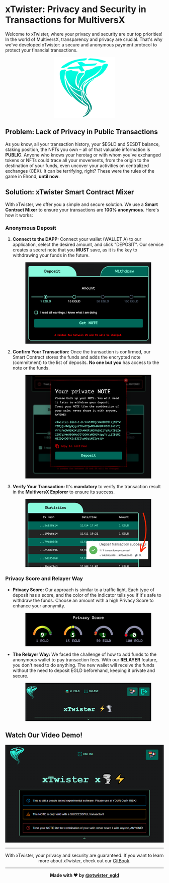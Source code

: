 # xTwister: Privacy and Security in Transactions for MultiversX

Welcome to xTwister, where your privacy and security are our top priorities! In the world of MultiversX, transparency and privacy are crucial. That's why we've developed xTwister: a secure and anonymous payment protocol to protect your financial transactions.
<div align="center"><img src="https://raw.githubusercontent.com/xTwister-egld/xtwister_app/main/public/logo192.png" alt="xTwister Logo"/></div>

## Problem: Lack of Privacy in Public Transactions

As you know, all your transaction history, your $EGLD and $ESDT balance, staking position, the NFTs you own – all of that valuable information is **PUBLIC**. Anyone who knows your herotag or with whom you've exchanged tokens or NFTs could trace all your movements, from the origin to the destination of your funds, even uncover your activities on centralized exchanges (CEX). It can be terrifying, right? These were the rules of the game in Elrond, **until now**.

## Solution: xTwister Smart Contract Mixer

With xTwister, we offer you a simple and secure solution. We use a **Smart Contract Mixer** to ensure your transactions are **100% anonymous**. Here's how it works:

### **Anonymous Deposit**

1. **Connect to the DAPP:**
   Connect your wallet (WALLET A) to our application, select the desired amount, and click "DEPOSIT". Our service creates a secret note that you **MUST** save, as it is the key to withdrawing your funds in the future.
   <div align="center"><img src="https://raw.githubusercontent.com/xTwister-egld/xtwister_app/main/public/readme_photos/deposit.png" alt="Deposit" width="400"/></div>

2. **Confirm Your Transaction:**
   Once the transaction is confirmed, our Smart Contract stores the funds and adds the encrypted note (commitment) to the list of deposits. **No one but you** has access to the note or the funds.
   <div align="center"><img src="https://raw.githubusercontent.com/xTwister-egld/xtwister_app/main/public/readme_photos/note.png" alt="Note" width="400"/></div>

3. **Verify Your Transaction:**
   It's **mandatory** to verify the transaction result in the **MultiversX Explorer** to ensure its success.
   <div align="center"><img src="https://raw.githubusercontent.com/xTwister-egld/xtwister_app/main/public/readme_photos/statics.png" alt="Statics" width="400"/></div>

### **Privacy Score and Relayer Way**

- **Privacy Score:**
  Our approach is similar to a traffic light. Each type of deposit has a score, and the color of the indicator tells you if it's safe to withdraw the funds. Choose an amount with a high Privacy Score to enhance your anonymity.
  <div align="center"><img src="https://raw.githubusercontent.com/xTwister-egld/xtwister_app/main/public/readme_photos/score.png" alt="Score" width="400"/></div>

- **The Relayer Way:**
  We faced the challenge of how to add funds to the anonymous wallet to pay transaction fees. With our **RELAYER** feature, you don't need to do anything. The new wallet will receive the funds without the need to deposit EGLD beforehand, keeping it private and secure.
  <div align="center"><img src="https://raw.githubusercontent.com/xTwister-egld/xtwister_app/main/public/readme_photos/relayer.png" alt="Relayer" width="400"/></div>

## **Watch Our Video Demo!**

[![xTwister Demo](https://raw.githubusercontent.com/xTwister-egld/xtwister_app/main/public/readme_photos/main.png)](https://player.vimeo.com/video/876105311?badge=0&amp)

<div align="center">

---

With xTwister, your privacy and security are guaranteed. If you want to learn more about xTwister, check out our [GitBook](https://xtwister.gitbook.io/litepaper/xtwister/introduction).

---

**Made with ❤️ by [@xtwister_egld](https://twitter.com/xtwister_egld)**

</div>
